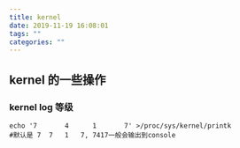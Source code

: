 ```yaml
---
title: kernel
date: 2019-11-19 16:08:01
tags: ""
categories: ""
---
```


## kernel 的一些操作

### kernel log 等级 
```shell
echo '7       4      1       7' >/proc/sys/kernel/printk
#默认是 7	7	1	7, 7417一般会输出到console
```
